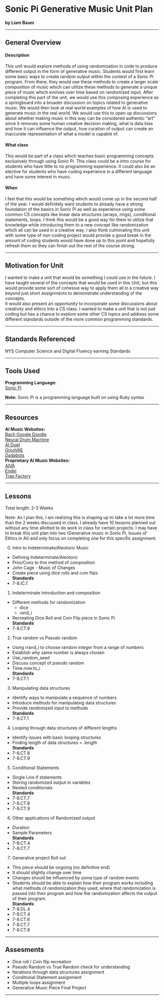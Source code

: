# Sonic Pi Generative Music Unit Plan
**by Liam Baum**

-----

## General Overview

#### Description<br>
This unit would explore methods of using randomization in code to produce different output in the form of generative music. Students would first learn some basic ways to create random output within the context of a Sonic Pi program. From there, they would use these methods to create a larger scale composition of music which can utilize these methods to generate a unique piece of music which evolves over time based on randomized input. After completing this part of the unit, we would use this composing experience as a springboard into a broader discussion on topics related to generative music. We would then look at real world examples of how AI is used to generate music in the real world. We would use this to open up discussions about whether making music in this way can be considered authentic “art” since it removes some human creative decision making, what is data bias and how it can influence the output, how curation of output can create an inaccurate representation of what a model is capable of.

#### What class
This would be part of a class which teaches basic programming concepts exclusively through using Sonic Pi. This class could be a intro course for students who have little to no programming experience. It could also be an elective for students who have coding experience in a different language and have some interest in music.

#### When
I feel that this would be something which would come up in the second half of the year. I would definitely want students to already have a strong foundation of the basics in Sonic Pi as well as experience using some common CS concepts like linear data structures (arrays, rings), conditional statements, loops. I think this would be a good way for them to utilize that knowledge while introducing them to a new concept like randomization which all can be used in a creative way. I also think culminating this unit with some type of non-coding project would provide a good break in the amount of coding students would have done up to this point and hopefully refresh them so they can finish out the rest of the course strong.

---

## Motivation for Unit
I wanted to make a unit that would be something I could use in the future. I have taught several of the concepts that would be used in this Unit, but this would provide some sort of cohesive way to apply them all in a creative way beyond just short assignments to demonstrate understanding of the concepts.<br>
It would also present an opportunity to incorporate some discussions about creativity and ethics into a CS class. I wanted to make a unit that is not just coding but has a chance to explore some other CS topics and address some different standards outside of the more common programming standards.

---

## Standards Referenced
NYS Computer Science and Digital Fluency earning Standards

---

## Tools Used
**Programming Language:**<br>
[Sonic Pi](https://sonic-pi.net/)<br>

**Note:** Sonic Pi is a programming language built on using Ruby syntax

---

## Resources
**AI Music Websites:**<br>
[Bach Google Doodle](https://www.google.com/doodles/celebrating-johann-sebastian-bach)<br>
[Neural Drum Machine](https://codepen.io/teropa/full/JLjXGK)<br>
[AI Duet](https://experiments.withgoogle.com/ai-duet)<br>
[GrooVAE](https://groove-drums.glitch.me/)<br>
[Dadabots](https://dadabots.com/)<br>
**Proprietary AI Music Websites:**<br>
[AIVA](https://www.aiva.ai/)<br>
[Endel](https://www.endel.io/)<br>
[Trap Factory](https://thetrapfactory.com/)<br>

---

## Lessons
Total length: 2-3 Weeks

Note: As I plan this, I am realizing this is shaping up to take a lot more time than the 2 weeks discussed in class. I already have 10 lessons planned out without any time allotted to do work in class for certain projects. I may have to break this unit plan into two (Generative music in Sonic Pi, Issues of Ethics in AI) and only focus on completing one for this specific assignment.

0. Intro to Indeterminate/Aleotoric Music
  - Defining Indeterminate/Aleotoric
  - Pros/Cons to this method of composition
  - John Cage - Music of Changes
  - Create piece using dice rolls and coin flips<br>
**Standards**
- 7-8.IC.1

1. Indeterminate introduction and composition
  - Different methods for randomization
    - dice
    - rand_i
  - Recreating Dice Roll and Coin Flip piece in Sonic Pi<br>
**Standards**
- 7-8.CT.6

2. True random vs Pseudo random
  - Using rrand_i to choose random integer from a range of numbers
  - Establish why same number is always chosen
  - Use_random_seed
  - Discuss concept of pseudo random
  - Time.now.to_i<br>
**Standards**
- 7-8.CT.1

3. Manipulating data structures
  - Identify ways to manipulate a sequence of numbers
  - Introduce methods for manipulating data structures
  - Provide randomized input to methods<br>
**Standards**
- 7-8.CT.1

4. Looping through data structures of different lengths
  - Identify issues with basic looping structures
  - Finding length of data structures = .length<br>
**Standards**
- 7-8.CT.8
- 7-8.CT.9

5. Conditional Statements
  - Single Line if statements
  - Storing randomized output in variables
  - Nested conditionals<br>
**Standards**
- 7-8.CT.7
- 7-8.CT.8
- 7-8.CT.9

6. Other applications of Randomized output
  - Duration
  - Sample Parameters<br>
**Standards**
- 7-8.CT.4
- 7-8.CT.7

7. Generative project Roll out
  - This piece should be ongoing (no definitive end)
  - It should slightly change over time
  - Changes should be influenced by some type of random events
  - Students should be able to explain how their program works including what methods of randomization they used, where that randomization is passed into their program and how the randomization affects the output of their program.<br>
**Standards**
- 7-8.DL.4
- 7-8.CT.4
- 7-8.CT.6
- 7-8.CT.7
- 7-8.CT.8


---

## Assesments

- Dice roll / Coin flip recreation
- Pseudo Random vs True Random check for understanding
- Iterations through data structures assignment
- Conditional Statement assignment
- Multiple loops assignment
- Generative Music Piece Final Project

---
